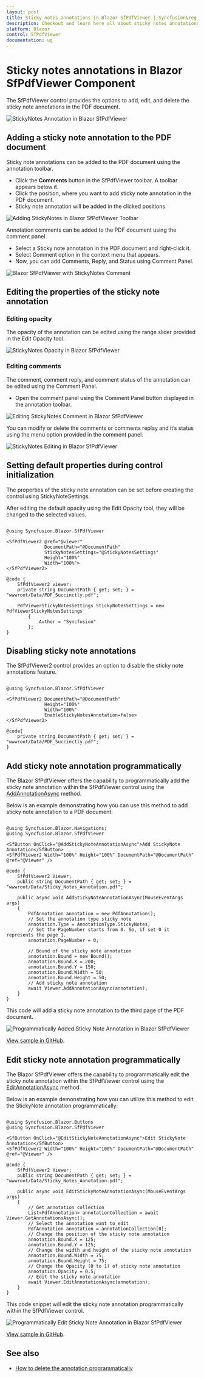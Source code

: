 ```yaml
---
layout: post
title: Sticky notes annotations in Blazor SfPdfViewer | Syncfusion&reg;
description: Checkout and learn here all about sticky notes annotations in Syncfusion&reg; Blazor SfPdfViewer component and more.
platform: Blazor
control: SfPdfViewer
documentation: ug
---
```


# Sticky notes annotations in Blazor SfPdfViewer Component

The SfPdfViewer control provides the options to add, edit, and delete the sticky note annotations in the PDF document.

![StickyNotes Annotation in Blazor SfPdfViewer](../../pdfviewer/images/blazor-pdfviewer-stickynotes-annotation.png)

## Adding a sticky note annotation to the PDF document

Sticky note annotations can be added to the PDF document using the annotation toolbar.

* Click the **Comments** button in the SfPdfViewer toolbar. A toolbar appears below it.
* Click the position, where you want to add sticky note annotation in the PDF document.
* Sticky note annotation will be added in the clicked positions.

![Adding StickyNotes in Blazor SfPdfViewer Toolbar](../../pdfviewer/images/blazor-pdfviewer-add-stickynotes-in-toolbar.png)

Annotation comments can be added to the PDF document using the comment panel.

* Select a Sticky note annotation in the PDF document and right-click it.
* Select Comment option in the context menu that appears.
* Now, you can add Comments, Reply, and Status using Comment Panel.

![Blazor SfPdfViewer with StickyNotes Comment](../../pdfviewer/images/blazor-pdfviewer-stickynotes-comment.png)

## Editing the properties of the sticky note annotation

### Editing opacity

The opacity of the annotation can be edited using the range slider provided in the Edit Opacity tool.

![StickyNotes Opacity in Blazor SfPdfViewer](../../pdfviewer/images/blazor-pdfviewer-stickynotes-opacity.png)

### Editing comments

The comment, comment reply, and comment status of the annotation can be edited using the Comment Panel.

* Open the comment panel using the Comment Panel button displayed in the annotation toolbar.

![Editing StickyNotes Comment in Blazor SfPdfViewer](../../pdfviewer/images/blazor-pdfviewer-edit-sticknotes-comment.png)

You can modify or delete the comments or comments replay and it’s status using the menu option provided in the comment panel.

![StickyNotes Editing in Blazor SfPdfViewer](../../pdfviewer/images/blazor-pdfviewer-editing-stickynotes.png)

## Setting default properties during control initialization

The properties of the sticky note annotation can be set before creating the control using StickyNoteSettings.

After editing the default opacity using the Edit Opacity tool, they will be changed to the selected values.

```cshtml

@using Syncfusion.Blazor.SfPdfViewer

<SfPdfViewer2 @ref="@viewer"
              DocumentPath="@DocumentPath"
              StickyNotesSettings="@StickyNotesSettings"
              Height="100%"
              Width="100%">
</SfPdfViewer2>

@code {
    SfPdfViewer2 viewer;
    private string DocumentPath { get; set; } = "wwwroot/Data/PDF_Succinctly.pdf";

    PdfViewerStickyNotesSettings StickyNotesSettings = new PdfViewerStickyNotesSettings
        {
            Author = "Syncfusion"
        };
}

```

## Disabling sticky note annotations

The SfPdfViewer2 control provides an option to disable the sticky note annotations feature.

```cshtml

@using Syncfusion.Blazor.SfPdfViewer

<SfPdfViewer2 DocumentPath="@DocumentPath"
              Height="100%"
              Width="100%"
              EnableStickyNotesAnnotation=false>
</SfPdfViewer2>

@code{
    private string DocumentPath { get; set; } = "wwwroot/Data/PDF_Succinctly.pdf";
}

```

## Add sticky note annotation programmatically

The Blazor SfPdfViewer offers the capability to programmatically add the sticky note annotation within the SfPdfViewer control using the [AddAnnotationAsync](https://help.syncfusion.com/cr/blazor/Syncfusion.Blazor.SfPdfViewer.PdfViewerBase.html#Syncfusion_Blazor_SfPdfViewer_PdfViewerBase_AddAnnotationAsync_Syncfusion_Blazor_SfPdfViewer_PdfAnnotation_) method.

Below is an example demonstrating how you can use this method to add sticky note annotation to a PDF document:


```cshtml

@using Syncfusion.Blazor.Navigations;
@using Syncfusion.Blazor.SfPdfViewer

<SfButton OnClick="@AddStickyNoteAnnotationAsync">Add StickyNote Annotation</SfButton>
<SfPdfViewer2 Width="100%" Height="100%" DocumentPath="@DocumentPath" @ref="@Viewer" />

@code {
    SfPdfViewer2 Viewer;
    public string DocumentPath { get; set; } = "wwwroot/Data/Sticky_Notes_Annotation.pdf";

    public async void AddStickyNoteAnnotationAsync(MouseEventArgs args)
    {
        PdfAnnotation annotation = new PdfAnnotation();
        // Set the annotation type sticky note
        annotation.Type = AnnotationType.StickyNotes;
        // Set the PageNumber starts from 0. So, if set 0 it represents the page 1.
        annotation.PageNumber = 0;

        // Bound of the sticky note annotation
        annotation.Bound = new Bound();
        annotation.Bound.X = 200;
        annotation.Bound.Y = 150;
        annotation.Bound.Width = 50;
        annotation.Bound.Height = 50;
        // Add sticky note annotation
        await Viewer.AddAnnotationAsync(annotation);
    }
}

```

This code will add a sticky note annotation to the third page of the PDF document.

![Programmatically Added Sticky Note Annotation in Blazor SfPdfViewer](../images/blazor-sfpdfviewer-programmatically-add-stickynote-annotation.png)

[View sample in GitHub](https://github.com/SyncfusionExamples/blazor-pdf-viewer-examples/tree/master/Annotations/Programmatic%20Support/Sticky%20Notes/Add).

## Edit sticky note annotation programmatically

The Blazor SfPdfViewer offers the capability to programmatically edit the sticky note annotation within the SfPdfViewer control using the [EditAnnotationAsync](https://help.syncfusion.com/cr/blazor/Syncfusion.Blazor.SfPdfViewer.PdfViewerBase.html#Syncfusion_Blazor_SfPdfViewer_PdfViewerBase_EditAnnotationAsync_Syncfusion_Blazor_SfPdfViewer_PdfAnnotation_) method.

Below is an example demonstrating how you can utilize this method to edit the StickyNote annotation programmatically:

```cshtml

@using Syncfusion.Blazor.Buttons
@using Syncfusion.Blazor.SfPdfViewer

<SfButton OnClick="@EditStickyNoteAnnotationAsync">Edit StickyNote Annotation</SfButton>
<SfPdfViewer2 Width="100%" Height="100%" DocumentPath="@DocumentPath" @ref="@Viewer" />

@code {
    SfPdfViewer2 Viewer;
    public string DocumentPath { get; set; } = "wwwroot/Data/Sticky_Notes_Annotation.pdf";

    public async void EditStickyNoteAnnotationAsync(MouseEventArgs args)
    {
        // Get annotation collection
        List<PdfAnnotation> annotationCollection = await Viewer.GetAnnotationsAsync();
        // Select the annotation want to edit
        PdfAnnotation annotation = annotationCollection[0];
        // Change the position of the sticky note annotation
        annotation.Bound.X = 125;
        annotation.Bound.Y = 125;
        // Change the width and height of the sticky note annotation
        annotation.Bound.Width = 75;
        annotation.Bound.Height = 75;
        // Change the Opacity (0 to 1) of sticky note annotation
        annotation.Opacity = 0.5;
        // Edit the sticky note annotation
        await Viewer.EditAnnotationAsync(annotation);
    }
}

```

This code snippet will edit the sticky note annotation programmatically within the SfPdfViewer control.

![Programmatically Edit Sticky Note Annotation in Blazor SfPdfViewer](../images/blazor-sfpdfviewer-programmatically-edit-stickynote-annotation.png)

[View sample in GitHub](https://github.com/SyncfusionExamples/blazor-pdf-viewer-examples/tree/master/Annotations/Programmatic%20Support/Sticky%20Notes/Edit).

## See also

* [How to delete the annotation programmatically](./text-markup-annotation#delete-annotation-programmatically)